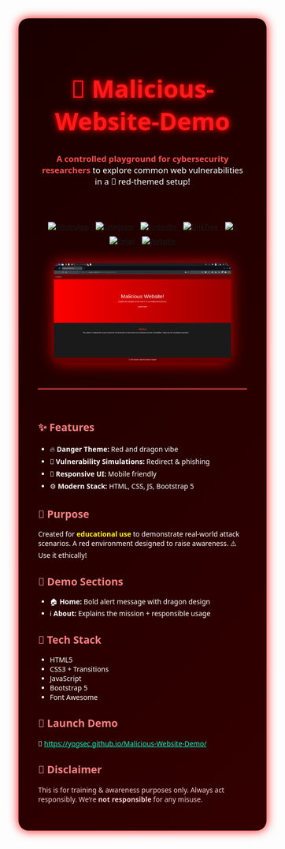 <!-- README.md -->

<div style="background: linear-gradient(135deg, #1a0000, #330000); padding: 40px; border-radius: 20px; color: #fff; font-family: 'Segoe UI', sans-serif; box-shadow: 0 0 20px red; transition: all 1s ease-in-out;">

<h1 align="center" style="font-size: 3.5em; color: #ff1a1a; text-shadow: 0 0 10px red, 0 0 20px #990000; transition: all 1s ease-in-out; animation: glow 2s ease-in-out infinite alternate;">
  🐉 Malicious-Website-Demo
</h1>

<p align="center" style="font-size: 1.2em; animation: fadeIn 2s ease-in-out; transition: all 0.5s ease-in-out;">
  <strong style="color: #ff4d4d;">A controlled playground for cybersecurity researchers</strong> to explore common web vulnerabilities in a 🔴 red-themed setup!
</p>

<br>

<div align="center" style="margin: 30px 0; transition: all 0.5s ease;">
  <a href="https://www.whatsapp.com/channel/0029Vb68FeRFnSzGNOZC3h3x">
    <img src="https://img.shields.io/static/v1?style=for-the-badge&message=WhatsApp+Channel&color=25D366&logo=whatsapp&logoColor=FFFFFF&label=" alt="WhatsApp" style="margin: 5px; transition: transform 0.4s ease;" onmouseover="this.style.transform='scale(1.1)'" onmouseout="this.style.transform='scale(1)'">
  </a>
  <a href="https://t.me/HackerSecure">
    <img src="https://img.shields.io/static/v1?style=for-the-badge&message=Telegram+Channel&color=24A1DE&logo=telegram&logoColor=FFFFFF&label=" alt="Telegram" style="margin: 5px; transition: transform 0.4s ease;" onmouseover="this.style.transform='scale(1.1)'" onmouseout="this.style.transform='scale(1)'">
  </a>
  <a href="https://www.linkedin.com/in/cybersecurity-pentester/">
    <img src="https://img.shields.io/static/v1?style=for-the-badge&message=LinkedIn&color=0A66C2&logo=LinkedIn&logoColor=FFFFFF&label=" alt="LinkedIn" style="margin: 5px; transition: transform 0.4s ease;" onmouseover="this.style.transform='scale(1.1)'" onmouseout="this.style.transform='scale(1)'">
  </a>
  <a href="https://linktr.ee/yogsec">
    <img src="https://img.shields.io/static/v1?style=for-the-badge&message=LinkTree&color=25D366&logo=linktree&logoColor=FFFFFF&label=" alt="LinkTree" style="margin: 5px; transition: transform 0.4s ease;" onmouseover="this.style.transform='scale(1.1)'" onmouseout="this.style.transform='scale(1)'">
  </a>
  <a href="https://x.com/home">
    <img src="https://img.shields.io/static/v1?style=for-the-badge&message=X&color=000000&logo=x&logoColor=FFFFFF&label=" alt="X" style="margin: 5px; transition: transform 0.4s ease;" onmouseover="this.style.transform='scale(1.1)'" onmouseout="this.style.transform='scale(1)'">
  </a>
  <a href="mailto:abhinavsingwal@gmail.com?subject=Hi%20YogSec%20,%20nice%20to%20meet%20you!">
    <img src="https://img.shields.io/static/v1?style=for-the-badge&message=Gmail&color=EA4335&logo=Gmail&logoColor=FFFFFF&label=" alt="Email" style="margin: 5px; transition: transform 0.4s ease;" onmouseover="this.style.transform='scale(1.1)'" onmouseout="this.style.transform='scale(1)'">
  </a>
  <a href="https://yogsec.github.io/yogsec/">
    <img src="https://img.shields.io/static/v1?style=for-the-badge&message=Website&color=FFFFC5&logo=Firefox&logoColor=000000&label=" alt="Website" style="margin: 5px; transition: transform 0.4s ease;" onmouseover="this.style.transform='scale(1.1)'" onmouseout="this.style.transform='scale(1)'">
  </a>
</div>

<p align="center">
  <img src="https://github.com/yogsec/Malicious-Website-Demo/blob/main/Screenshot_2025-01-07_17_32_45.png?raw=true" alt="screenshot" style="max-width: 85%; border-radius: 15px; box-shadow: 0 0 30px #cc0000; transition: all 1s ease-in-out; animation: pulse 2s ease-in-out infinite alternate;">
</p>

<br><hr style="border: 1px solid #ff4444; animation: fadeIn 2s;"><br>

<h2 style="color: #ff8080; transition: all 1s ease;">✨ Features</h2>
<ul style="line-height: 1.8; transition: all 1s ease;">
  <li style="transition: all 0.5s ease-in-out;">🔥 <strong>Danger Theme:</strong> Red and dragon vibe</li>
  <li style="transition: all 0.6s ease-in-out;">🐞 <strong>Vulnerability Simulations:</strong> Redirect & phishing</li>
  <li style="transition: all 0.7s ease-in-out;">📱 <strong>Responsive UI:</strong> Mobile friendly</li>
  <li style="transition: all 0.8s ease-in-out;">⚙️ <strong>Modern Stack:</strong> HTML, CSS, JS, Bootstrap 5</li>
</ul>

<h2 style="color: #ff8080; transition: all 1s ease;">🎯 Purpose</h2>
<p style="transition: all 0.5s ease-in-out;">
  Created for <strong style="color: yellow;">educational use</strong> to demonstrate real-world attack scenarios. A red environment designed to raise awareness. ⚠️ Use it ethically!
</p>

<h2 style="color: #ff8080; transition: all 1s ease;">🧱 Demo Sections</h2>
<ul>
  <li style="transition: all 0.5s ease-in-out;">🏠 <strong>Home:</strong> Bold alert message with dragon design</li>
  <li style="transition: all 0.6s ease-in-out;">ℹ️ <strong>About:</strong> Explains the mission + responsible usage</li>
</ul>

<h2 style="color: #ff8080; transition: all 1s ease;">🧪 Tech Stack</h2>
<ul>
  <li style="transition: all 0.5s ease-in-out;">HTML5</li>
  <li style="transition: all 0.6s ease-in-out;">CSS3 + Transitions</li>
  <li style="transition: all 0.7s ease-in-out;">JavaScript</li>
  <li style="transition: all 0.8s ease-in-out;">Bootstrap 5</li>
  <li style="transition: all 0.9s ease-in-out;">Font Awesome</li>
</ul>

<h2 style="color: #ff8080; transition: all 1s ease;">🚀 Launch Demo</h2>
<p style="transition: all 0.5s ease-in-out;">
  🔗 <a href="https://yogsec.github.io/Malicious-Website-Demo/" style="color: #00ffcc; text-decoration: underline;">https://yogsec.github.io/Malicious-Website-Demo/</a>
</p>

<h2 style="color: #ff8080; transition: all 1s ease;">📢 Disclaimer</h2>
<p style="color: #ffcccc; transition: all 0.5s ease-in-out;">
  This is for training & awareness purposes only. Always act responsibly. We’re <strong>not responsible</strong> for any misuse.
</p>

</div>
